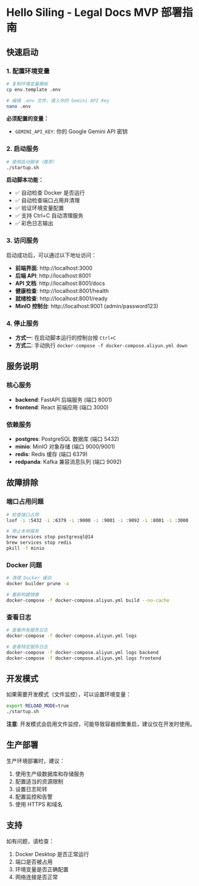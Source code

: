 # Hello Siling - Legal Docs MVP 部署指南

## 快速启动

### 1. 配置环境变量

```bash
# 复制环境变量模板
cp env.template .env

# 编辑 .env 文件，填入你的 Gemini API Key
nano .env
```

**必须配置的变量：**
- `GEMINI_API_KEY`: 你的 Google Gemini API 密钥

### 2. 启动服务

```bash
# 使用启动脚本（推荐）
./startup.sh
```

**启动脚本功能：**
- ✅ 自动检查 Docker 是否运行
- ✅ 自动检查端口占用并清理
- ✅ 验证环境变量配置
- ✅ 支持 Ctrl+C 自动清理服务
- ✅ 彩色日志输出

### 3. 访问服务

启动成功后，可以通过以下地址访问：

- **前端界面**: http://localhost:3000
- **后端 API**: http://localhost:8001
- **API 文档**: http://localhost:8001/docs
- **健康检查**: http://localhost:8001/health
- **就绪检查**: http://localhost:8001/ready
- **MinIO 控制台**: http://localhost:9001 (admin/password123)

### 4. 停止服务

- **方式一**: 在启动脚本运行的控制台按 `Ctrl+C`
- **方式二**: 手动执行 `docker-compose -f docker-compose.aliyun.yml down`

## 服务说明

### 核心服务
- **backend**: FastAPI 后端服务 (端口 8001)
- **frontend**: React 前端应用 (端口 3000)

### 依赖服务
- **postgres**: PostgreSQL 数据库 (端口 5432)
- **minio**: MinIO 对象存储 (端口 9000/9001)
- **redis**: Redis 缓存 (端口 6379)
- **redpanda**: Kafka 兼容消息队列 (端口 9092)

## 故障排除

### 端口占用问题
```bash
# 检查端口占用
lsof -i :5432 -i :6379 -i :9000 -i :9001 -i :9092 -i :8001 -i :3000

# 停止本地服务
brew services stop postgresql@14
brew services stop redis
pkill -f minio
```

### Docker 问题
```bash
# 清理 Docker 缓存
docker builder prune -a

# 重新构建镜像
docker-compose -f docker-compose.aliyun.yml build --no-cache
```

### 查看日志
```bash
# 查看所有服务日志
docker-compose -f docker-compose.aliyun.yml logs

# 查看特定服务日志
docker-compose -f docker-compose.aliyun.yml logs backend
docker-compose -f docker-compose.aliyun.yml logs frontend
```

## 开发模式

如果需要开发模式（文件监控），可以设置环境变量：

```bash
export RELOAD_MODE=true
./startup.sh
```

**注意**: 开发模式会启用文件监控，可能导致容器频繁重启，建议仅在开发时使用。

## 生产部署

生产环境部署时，建议：

1. 使用生产级数据库和存储服务
2. 配置适当的资源限制
3. 设置日志轮转
4. 配置监控和告警
5. 使用 HTTPS 和域名

## 支持

如有问题，请检查：
1. Docker Desktop 是否正常运行
2. 端口是否被占用
3. 环境变量是否正确配置
4. 网络连接是否正常
